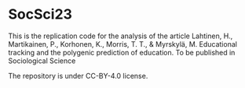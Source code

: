 # SocSci23
This is the replication code for the analysis of the article 
Lahtinen, H., Martikainen, P., Korhonen, K., Morris, T. T., & Myrskylä, M. Educational tracking and the polygenic prediction of education.
To be published in  Sociological Science

The repository is under CC-BY-4.0 license.
